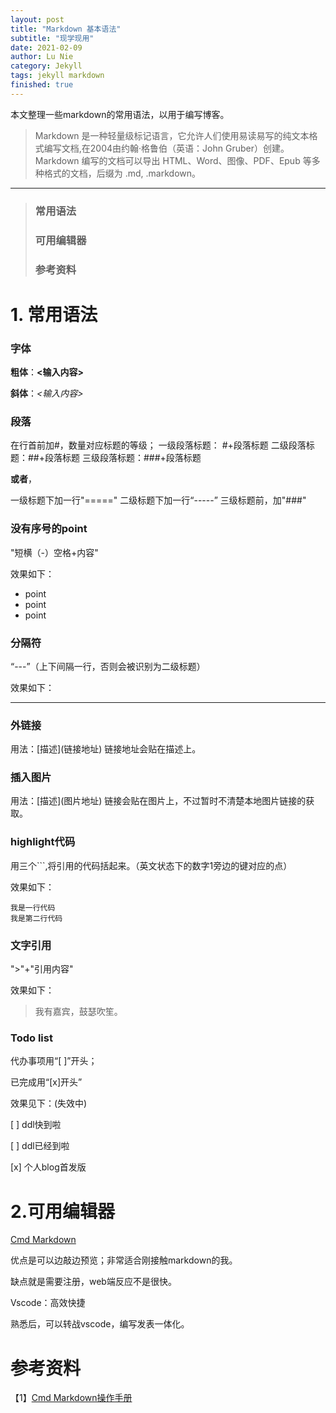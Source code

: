 ```yaml
---
layout: post
title: "Markdown 基本语法"
subtitle: "现学现用"
date: 2021-02-09
author: Lu Nie 
category: Jekyll
tags: jekyll markdown 
finished: true
---
```



本文整理一些markdown的常用语法，以用于编写博客。
> Markdown 是一种轻量级标记语言，它允许人们使用易读易写的纯文本格式编写文档,在2004由约翰·格鲁伯（英语：John Gruber）创建。
Markdown 编写的文档可以导出 HTML、Word、图像、PDF、Epub 等多种格式的文档，后缀为 .md, .markdown。 

---

> ### 常用语法
> ### 可用编辑器
> ### 参考资料

# 1. 常用语法

### 字体
**粗体**：**<输入内容>**

**斜体**：*<输入内容>*



### 段落
在行首前加#，数量对应标题的等级；
一级段落标题： #+段落标题
二级段落标题：##+段落标题
三级段落标题：###+段落标题

**或者**，

一级标题下加一行"====="
二级标题下加一行“-----”
三级标题前，加"###"

### 没有序号的point

"短横（-）空格+内容"

效果如下：

- point
- point
- point

### 分隔符
“---”（上下间隔一行，否则会被识别为二级标题）

效果如下：

--- 

### 外链接
用法：\[描述](链接地址)
链接地址会贴在描述上。


### 插入图片
用法：\[描述](图片地址)
链接会贴在图片上，不过暂时不清楚本地图片链接的获取。


### highlight代码
用三个```,将引用的代码括起来。（英文状态下的数字1旁边的键对应的点）

效果如下：
```
我是一行代码
我是第二行代码
```
### 文字引用
">"+"引用内容"

效果如下：

> 我有嘉宾，鼓瑟吹笙。

### Todo list 

代办事项用“[ ]”开头；

已完成用“[x]开头”

效果见下：(失效中)

[ ]  ddl快到啦

[ ]  ddl已经到啦

[x]  个人blog首发版


# 2.可用编辑器
[Cmd Markdown](https://www.zybuluo.com/mdeditor?url=https://www.zybuluo.com/static/editor/md-help.markdown)

优点是可以边敲边预览；非常适合刚接触markdown的我。

缺点就是需要注册，web端反应不是很快。

Vscode：高效快捷

熟悉后，可以转战vscode，编写发表一体化。

# 参考资料
【1】[Cmd Markdown操作手册](https://www.zybuluo.com/mdeditor?url=https://www.zybuluo.com/static/editor/md-help.markdown)

